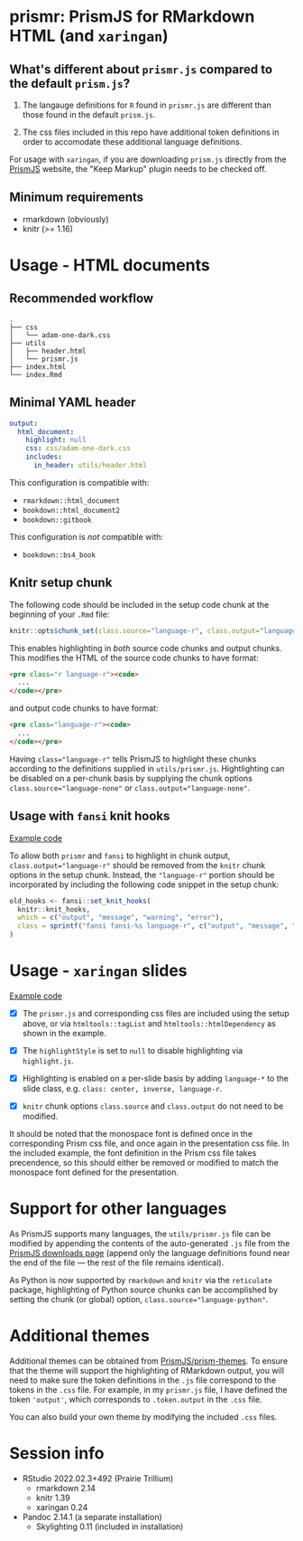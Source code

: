 # prismr: PrismJS for RMarkdown HTML (and `xaringan`)

## What's different about `prismr.js` compared to the default `prism.js`?

1. The langauge definitions for `R` found in `prismr.js` are different than those found in the
default `prism.js`.

2. The css files included in this repo have additional token definitions in order to accomodate
these additional language definitions.

For usage with `xaringan`, if you are downloading `prism.js` directly from the
[PrismJS](https://prismjs.com/download.html) website, the "Keep Markup" plugin needs to be
checked off.

## Minimum requirements

- rmarkdown (obviously)
- knitr (>= 1.16)

# Usage - HTML documents

## Recommended workflow

```shell
.
├── css
│   └── adam-one-dark.css
├── utils
│   ├── header.html
│   └── prismr.js
├── index.html
└── index.Rmd
```

## Minimal YAML header

```yaml
output:
  html_document:
    highlight: null
    css: css/adam-one-dark.css
    includes:
      in_header: utils/header.html
```

This configuration is compatible with:

- `rmarkdown::html_document`
- `bookdown::html_document2`
- `bookdown::gitbook`

This configuration is *not* compatible with:

- `bookdown::bs4_book`

## Knitr setup chunk

The following code should be included in the setup code chunk at the beginning of your `.Rmd` file:

```r
knitr::opts$chunk_set(class.source="language-r", class.output="language-r")
```

This enables highlighting in *both* source code chunks and output chunks. This
modifies the HTML of the source code chunks to have format:

```html
<pre class="r language-r"><code>
  ...
</code></pre>
```

and output code chunks to have format:

```html
<pre class="language-r"><code>
  ...
</code></pre>
```

Having `class="language-r"` tells PrismJS to highlight these chunks according to
the definitions supplied in `utils/prismr.js`. Hightlighting can be disabled on
a per-chunk basis by supplying the chunk options
`class.source="language-none"` or `class.output="language-none"`.

## Usage with `fansi` knit hooks

[Example code](https://github.com/adamoshen/prismr/blob/main/docs/light-theme-fansi/index.Rmd)

To allow both `prismr` and `fansi` to highlight in chunk output, `class.output="language-r"` should
be removed from the `knitr` chunk options in the setup chunk. Instead, the `"language-r"` portion
should be incorporated by including the following code snippet in the setup chunk:

```r
old_hooks <- fansi::set_knit_hooks(
  knitr::knit_hooks,
  which = c("output", "message", "warning", "error"),
  class = sprintf("fansi fansi-%s language-r", c("output", "message", "warning", "error"))
)
```

# Usage - `xaringan` slides

[Example code](https://github.com/adamoshen/prismr/blob/main/docs/xaringan/index.Rmd)

- [x] The `prismr.js` and corresponding css files are included using the setup
above, or via `htmltools::tagList` and `htmltools::htmlDependency` as shown in
the example.

- [x] The `highlightStyle` is set to `null` to disable highlighting via
`highlight.js`.

- [x] Highlighting is enabled on a per-slide basis by adding `language-*` to the slide
class, e.g. `class: center, inverse, language-r`.

- [x] `knitr` chunk options `class.source` and `class.output` do not need to be
modified.

It should be noted that the monospace font is defined once in the corresponding
Prism css file, and once again in the presentation css file. In the included example,
the font definition in the Prism css file takes precendence, so this should either
be removed or modified to match the monospace font defined for the presentation.

# Support for other languages

As PrismJS supports many languages, the `utils/prismr.js` file can be modified
by appending the contents of the auto-generated `.js` file from the
[PrismJS downloads page](https://prismjs.com/download.html#themes=prism)
(append only the language definitions found near the end of the file &mdash;
the rest of the file remains identical).

As Python is now supported by `rmarkdown` and `knitr` via the `reticulate`
package, highlighting of Python source chunks can be accomplished by setting the
chunk (or global) option, `class.source="language-python"`.

# Additional themes

Additional themes can be obtained from
[PrismJS/prism-themes](https://github.com/PrismJS/prism-themes). To ensure
that the theme will support the highlighting of RMarkdown output, you will need
to make sure the token definitions in the `.js` file correspond to the tokens
in the `.css` file. For example, in my `prismr.js` file, I have defined the
token `'output'`, which corresponds to `.token.output` in the `.css` file.

You can also build your own theme by modifying the included `.css` files.

# Session info

- RStudio 2022.02.3+492 (Prairie Trillium)
    - rmarkdown 2.14
    - knitr 1.39
    - xaringan 0.24
- Pandoc 2.14.1 (a separate installation)
    - Skylighting 0.11 (included in installation)
